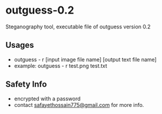 # outguess-0.2
Steganography tool, executable file of outguess version 0.2 

## Usages

- outguess - r [input image file name] [output text file name]
- example: outguess - r test.png test.txt

## Safety Info

- encrypted with a password
- contact [safayethossain775@gmail.com](mailto:safayethossain775@gmail.com) for more info.
